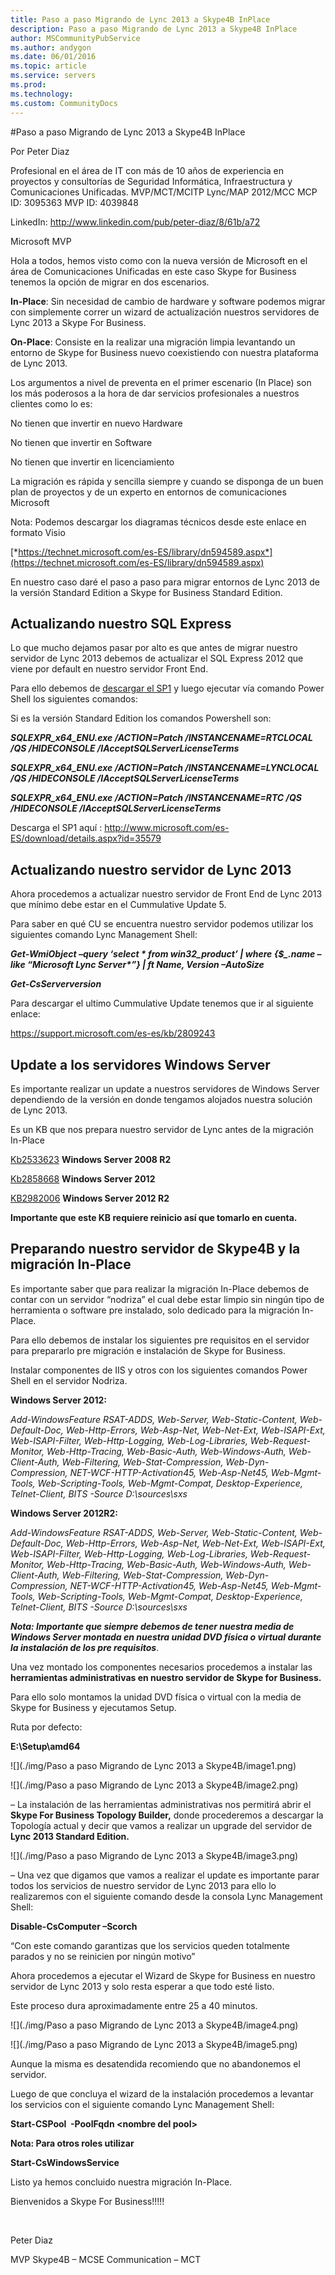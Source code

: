```yaml
---
title: Paso a paso Migrando de Lync 2013 a Skype4B InPlace
description: Paso a paso Migrando de Lync 2013 a Skype4B InPlace
author: MSCommunityPubService
ms.author: andygon
ms.date: 06/01/2016
ms.topic: article
ms.service: servers
ms.prod: 
ms.technology:
ms.custom: CommunityDocs
---
```


#Paso a paso Migrando de Lync 2013 a Skype4B InPlace



Por Peter Diaz

Profesional en el área de IT con más de 10 años de experiencia en
proyectos y consultorías de Seguridad Informática, Infraestructura y
Comunicaciones Unificadas. MVP/MCT/MCITP Lync/MAP 2012/MCC MCP ID:
3095363 MVP ID: 4039848

LinkedIn: <http://www.linkedin.com/pub/peter-diaz/8/61b/a72>

Microsoft MVP

Hola a todos, hemos visto como con la nueva versión de Microsoft en el
área de Comunicaciones Unificadas en este caso Skype for Business
tenemos la opción de migrar en dos escenarios.

**In-Place**: Sin necesidad de cambio de hardware y software podemos
migrar con simplemente correr un wizard de actualización nuestros
servidores de Lync 2013 a Skype For Business.

**On-Place**: Consiste en la realizar una migración limpia levantando un
entorno de Skype for Business nuevo coexistiendo con nuestra plataforma
de Lync 2013.

Los argumentos a nivel de preventa en el primer escenario (In Place) son
los más poderosos a la hora de dar servicios profesionales a nuestros
clientes como lo es:

No tienen que invertir en nuevo Hardware

No tienen que invertir en Software

No tienen que invertir en licenciamiento

La migración es rápida y sencilla siempre y cuando se disponga de un
buen plan de proyectos y de un experto en entornos de comunicaciones
Microsoft

Nota: Podemos descargar los diagramas técnicos desde este enlace en
formato Visio

[*https://technet.microsoft.com/es-ES/library/dn594589.aspx*](https://technet.microsoft.com/es-ES/library/dn594589.aspx)

En nuestro caso daré el paso a paso para migrar entornos de Lync 2013 de
la versión Standard Edition a Skype for Business Standard Edition.

Actualizando nuestro SQL Express
--------------------------------

Lo que mucho dejamos pasar por alto es que antes de migrar nuestro
servidor de Lync 2013 debemos de actualizar el SQL Express 2012 que
viene por default en nuestro servidor Front End.

Para ello debemos de [descargar el
SP1](http://www.microsoft.com/es-ES/download/details.aspx?id=35579) y
luego ejecutar vía comando Power Shell los siguientes comandos:

Si es la versión Standard Edition los comandos Powershell son:

***SQLEXPR\_x64\_ENU.exe /ACTION=Patch /INSTANCENAME=RTCLOCAL /QS
/HIDECONSOLE /IAcceptSQLServerLicenseTerms***

***SQLEXPR\_x64\_ENU.exe /ACTION=Patch /INSTANCENAME=LYNCLOCAL /QS
/HIDECONSOLE /IAcceptSQLServerLicenseTerms***

***SQLEXPR\_x64\_ENU.exe /ACTION=Patch /INSTANCENAME=RTC /QS
/HIDECONSOLE /IAcceptSQLServerLicenseTerms***

Descarga el SP1 aquí :
<http://www.microsoft.com/es-ES/download/details.aspx?id=35579>

Actualizando nuestro servidor de Lync 2013
------------------------------------------

Ahora procedemos a actualizar nuestro servidor de Front End de Lync 2013
que mínimo debe estar en el Cummulative Update 5.

Para saber en qué CU se encuentra nuestro servidor podemos utilizar los
siguientes comando Lync Management Shell:

***Get-WmiObject –query ‘select \* from win32\_product’ | where
{\$\_.name –like “Microsoft Lync Server\*”} | ft Name, Version
–AutoSize***

***Get-CsServerversion***

Para descargar el ultimo Cummulative Update tenemos que ir al siguiente
enlace:

<https://support.microsoft.com/es-es/kb/2809243>

Update a los servidores Windows Server
--------------------------------------

Es importante realizar un update a nuestros servidores de Windows Server
dependiendo de la versión en donde tengamos alojados nuestra solución de
Lync 2013.

Es un KB que nos prepara nuestro servidor de Lync antes de la migración
In-Place

[Kb2533623](http://support.microsoft.com/kb/2533623) **Windows Server
2008 R2**

[Kb2858668](http://support.microsoft.com/kb/2858668) **Windows Server
2012**

[KB2982006](https://support.microsoft.com/en-us/kb/2982006) **Windows
Server 2012 R2**

**Importante que este KB requiere reinicio así que tomarlo en cuenta.**

Preparando nuestro servidor de Skype4B y la migración In-Place
--------------------------------------------------------------

Es importante saber que para realizar la migración In-Place debemos de
contar con un servidor “nodriza” el cual debe estar limpio sin ningún
tipo de herramienta o software pre instalado, solo dedicado para la
migración In-Place.

Para ello debemos de instalar los siguientes pre requisitos en el
servidor para prepararlo pre migración e instalación de Skype for
Business.

Instalar componentes de IIS y otros con los siguientes comandos Power
Shell en el servidor Nodriza.

**Windows Server 2012:**

*Add-WindowsFeature RSAT-ADDS, Web-Server, Web-Static-Content,
Web-Default-Doc, Web-Http-Errors, Web-Asp-Net, Web-Net-Ext,
Web-ISAPI-Ext, Web-ISAPI-Filter, Web-Http-Logging, Web-Log-Libraries,
Web-Request-Monitor, Web-Http-Tracing, Web-Basic-Auth, Web-Windows-Auth,
Web-Client-Auth, Web-Filtering, Web-Stat-Compression,
Web-Dyn-Compression, NET-WCF-HTTP-Activation45, Web-Asp-Net45,
Web-Mgmt-Tools, Web-Scripting-Tools, Web-Mgmt-Compat,
Desktop-Experience, Telnet-Client, BITS -Source D:\\sources\\sxs*

**Windows Server 2012R2:**

*Add-WindowsFeature RSAT-ADDS, Web-Server, Web-Static-Content,
Web-Default-Doc, Web-Http-Errors, Web-Asp-Net, Web-Net-Ext,
Web-ISAPI-Ext, Web-ISAPI-Filter, Web-Http-Logging, Web-Log-Libraries,
Web-Request-Monitor, Web-Http-Tracing, Web-Basic-Auth, Web-Windows-Auth,
Web-Client-Auth, Web-Filtering, Web-Stat-Compression,
Web-Dyn-Compression, NET-WCF-HTTP-Activation45, Web-Asp-Net45,
Web-Mgmt-Tools, Web-Scripting-Tools, Web-Mgmt-Compat,
Desktop-Experience, Telnet-Client, BITS -Source D:\\sources\\sxs*

***Nota: Importante que siempre debemos de tener nuestra media de
Windows Server montada en nuestra unidad DVD física o virtual durante la
instalación de los pre requisitos***.

Una vez montado los componentes necesarios procedemos a instalar las
**herramientas administrativas en nuestro servidor de Skype for
Business.**

Para ello solo montamos la unidad DVD física o virtual con la media de
Skype for Business y ejecutamos Setup.

Ruta por defecto:

**E:\\Setup\\amd64**

![](./img/Paso a paso Migrando de Lync 2013 a Skype4B/image1.png)

![](./img/Paso a paso Migrando de Lync 2013 a Skype4B/image2.png)


– La instalación de las herramientas administrativas nos permitirá abrir
el **Skype For Business Topology Builder,** donde procederemos a
descargar la Topología actual y decir que vamos a realizar un upgrade
del servidor de **Lync 2013 Standard Edition.**

![](./img/Paso a paso Migrando de Lync 2013 a Skype4B/image3.png)


– Una vez que digamos que vamos a realizar el update es importante parar
todos los servicios de nuestro servidor de Lync 2013 para ello lo
realizaremos con el siguiente comando desde la consola Lync Management
Shell:

**Disable-CsComputer –Scorch**

“Con este comando garantizas que los servicios queden totalmente parados
y no se reinicien por ningún motivo”

Ahora procedemos a ejecutar el Wizard de Skype for Business en nuestro
servidor de Lync 2013 y solo resta esperar a que todo esté listo.

Este proceso dura aproximadamente entre 25 a 40 minutos.

![](./img/Paso a paso Migrando de Lync 2013 a Skype4B/image4.png)

![](./img/Paso a paso Migrando de Lync 2013 a Skype4B/image5.png)

Aunque la misma es desatendida recomiendo que no abandonemos el
servidor.

Luego de que concluya el wizard de la instalación procedemos a levantar
los servicios con el siguiente comando Lync Management Shell:

**Start-CSPool  -PoolFqdn &lt;nombre del pool&gt;**

**Nota: Para otros roles utilizar**

**Start-CsWindowsService**

Listo ya hemos concluido nuestra migración In-Place.

Bienvenidos a Skype For Business!!!!!

 

Peter Diaz

MVP Skype4B – MCSE Communication – MCT




